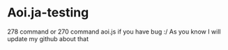 # Aoi.ja-testing
278 command or 270 command aoi.js if you have bug :/
As you know I will update my github about that
